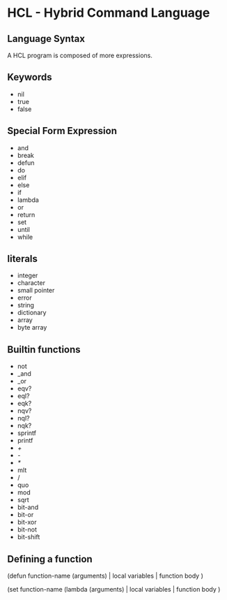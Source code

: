 # HCL - Hybrid Command Language

## Language Syntax

A HCL program is composed of more expressions.

## Keywords
* nil
* true
* false

## Special Form Expression
* and
* break
* defun
* do
* elif
* else
* if
* lambda
* or
* return
* set
* until
* while


## literals
* integer
* character
* small pointer
* error
* string
* dictionary
* array
* byte array

## Builtin functions

* not
* _and
* _or
* eqv?
* eql?
* eqk?
* nqv?
* nql?
* nqk?
* sprintf
* printf
* _+_
* _-_
* _*_
* mlt
* /
* quo
* mod
* sqrt
* bit-and
* bit-or
* bit-xor
* bit-not
* bit-shift

## Defining a function

(defun function-name (arguments)
	| local variables |
	function body
)

(set function-name (lambda (arguments)
	| local variables |
	function body
)

